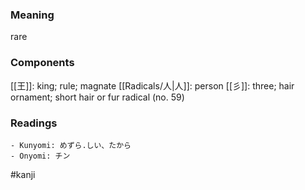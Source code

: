 ### Meaning

rare

### Components

[[王]]: king; rule; magnate [[Radicals/人|人]]: person [[彡]]: three; hair ornament; short hair or fur radical (no. 59)

### Readings

```
- Kunyomi: めずら.しい、たから
- Onyomi: チン
```

#kanji